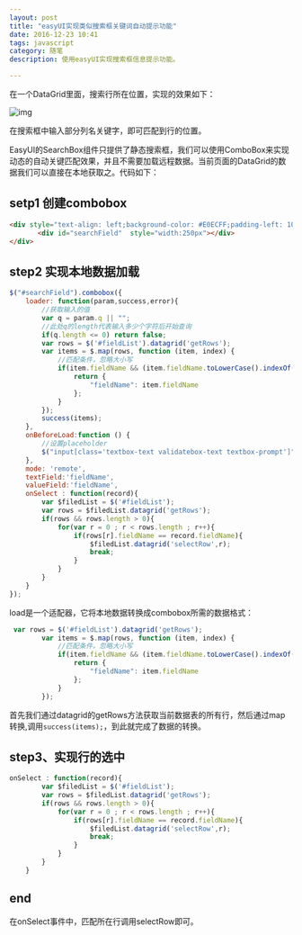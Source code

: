 ```yaml
---
layout: post
title: "easyUI实现类似搜索框关键词自动提示功能"
date: 2016-12-23 10:41
tags: javascript
category: 随笔
description: 使用easyUI实现搜索框信息提示功能。

---
```

在一个DataGrid里面，搜索行所在位置，实现的效果如下：

![img](/upload/images/easyui-search/demo.gif)


在搜索框中输入部分列名关键字，即可匹配到行的位置。

EasyUI的SearchBox组件只提供了静态搜索框，我们可以使用ComboBox来实现动态的自动关键匹配效果，并且不需要加载远程数据。当前页面的DataGrid的数据我们可以直接在本地获取之。代码如下：
## setp1 创建combobox
```html
<div style="text-align: left;background-color: #E0ECFF;padding-left: 10px;padding-top: 5px;">
       <div id="searchField"  style="width:250px"></div>
</div>
```
## step2 实现本地数据加载
```javascript
$("#searchField").combobox({
    loader: function(param,success,error){
        //获取输入的值
        var q = param.q || "";
        //此处q的length代表输入多少个字符后开始查询
        if(q.length <= 0) return false;
        var rows = $('#fieldList').datagrid('getRows');
        var items = $.map(rows, function (item, index) {
            //匹配条件，忽略大小写
            if(item.fieldName && (item.fieldName.toLowerCase().indexOf(q.toLowerCase()) != -1)){
                return {
                    "fieldName": item.fieldName
                };
            }
        });
        success(items);
    },
    onBeforeLoad:function () {
        //设置placeholder
        $("input[class='textbox-text validatebox-text textbox-prompt']").attr("placeholder","输入标注字段，定位所在行");
    },
    mode: 'remote',
    textField:'fieldName',
    valueField:'fieldName',
    onSelect : function(record){
        var $filedList = $('#fieldList');
        var rows = $filedList.datagrid('getRows');
        if(rows && rows.length > 0){
            for(var r = 0 ; r < rows.length ; r++){
                if(rows[r].fieldName == record.fieldName){
                    $filedList.datagrid('selectRow',r);
                    break;
                }
            }
        }
    }
});
```
load是一个适配器，它将本地数据转换成combobox所需的数据格式：
```javascript
 var rows = $('#fieldList').datagrid('getRows');
        var items = $.map(rows, function (item, index) {
            //匹配条件，忽略大小写
            if(item.fieldName && (item.fieldName.toLowerCase().indexOf(q.toLowerCase()) != -1)){
                return {
                    "fieldName": item.fieldName
                };
            }
        });
```

首先我们通过datagrid的getRows方法获取当前数据表的所有行，然后通过map转换,调用`success(items);`，到此就完成了数据的转换。
## step3、实现行的选中
```javascript
onSelect : function(record){
        var $filedList = $('#fieldList');
        var rows = $filedList.datagrid('getRows');
        if(rows && rows.length > 0){
            for(var r = 0 ; r < rows.length ; r++){
                if(rows[r].fieldName == record.fieldName){
                    $filedList.datagrid('selectRow',r);
                    break;
                }
            }
        }
    }
```
## end
在onSelect事件中，匹配所在行调用selectRow即可。
